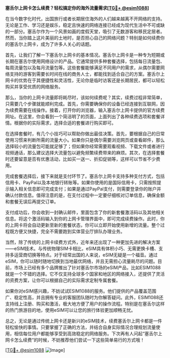 **塞舌尔上网卡怎么续费？轻松搞定你的海外流量需求[[TG💪+ @esim1088](https://t.me/s/esim1088)]**

在当今数字化时代，出国旅行或者长期居住海外的人们越来越离不开网络的支持。无论是工作、学习还是娱乐，稳定且快速的网络连接已经成为现代生活中不可或缺的一部分。塞舌尔作为一个风景如画的度假天堂，吸引了无数游客和移民定居者。然而，当你踏上这片美丽的土地时，是否担心自己的网络问题？特别是如何续费你的塞舌尔上网卡，成为了许多人关心的话题。

首先，让我们了解一下塞舌尔上网卡的基本情况。塞舌尔上网卡是一种专为短期或长期在塞舌尔使用网络设计的产品。它通常提供多种套餐选择，包括每日流量包、每周流量包以及每月流量包等。这些套餐能够满足不同用户的需求，从偶尔需要网络支持的游客到需要长时间在线的商务人士，都能找到适合自己的方案。塞舌尔上网卡的优势在于其便捷性和灵活性，无论你是临时访客还是长期居民，都可以轻松购买并享受优质的网络服务。

那么，当你的上网卡流量即将耗尽时，该如何续费呢？其实，续费过程非常简单，只需要几个步骤就能顺利完成。首先，你需要确保你的设备已经连接到互联网，因为续费需要在线操作。接着，打开你的浏览器，输入塞舌尔上网卡提供的官方续费网址。在这里，你会看到一个简洁明了的页面，上面列出了各种续费选项和套餐详情。根据你的实际需求，选择合适的套餐进行购买即可。

在选择套餐时，有几个小技巧可以帮助你做出最佳决策。首先，要根据自己的日常使用习惯来判断所需的流量大小。如果你只是偶尔需要浏览网页或查看邮件，那么选择较小的流量包可能就足够了；但如果你经常需要观看视频、下载文件或者进行视频通话，那么建议选择大流量包以避免频繁续费带来的麻烦。其次，在选择套餐时还要留意是否有优惠活动，比如买一送一、折扣促销等，这样可以节省不少费用。

完成套餐选择后，接下来就是支付环节了。塞舌尔上网卡支持多种支付方式，包括信用卡、PayPal以及本地银行转账等。如果你使用的是国际信用卡，只需按照提示输入相关信息即可完成支付；如果是通过PayPal支付，则需要登录你的账户并确认付款信息。值得注意的是，在支付过程中一定要仔细核对订单信息，确保金额和套餐无误后再提交订单。

支付成功后，你会收到一封确认邮件，里面包含了你的新套餐激活码以及其他相关信息。将这个激活码输入到你的上网卡管理界面中，即可完成续费操作。此时，你的上网卡将会自动更新至新的套餐状态，你可以立即开始使用新增的流量。整个过程既方便又快捷，完全不需要跑到实体营业厅排队办理业务。

当然，除了传统的上网卡续费方式外，近年来还出现了一种更加先进的解决方案——eSIM技术。与传统物理SIM卡相比，eSIM具有体积小巧、无需更换卡槽、支持多运营商切换等特点。对于经常出国的人来说，eSIM无疑是一个福音。通过eSIM，你可以随时随地切换到当地最优网络，并且无需担心流量耗尽的问题。目前，市场上已经有多个品牌推出了针对塞舌尔市场的eSIM产品，比如ESIM1088就是一个不错的选择。它不仅支持全球多个国家和地区的网络接入，还提供了灵活的资费方案，让你可以根据自己的实际需求定制专属套餐。

如果你对eSIM感兴趣，不妨试试ESIM1088的服务。他们提供的产品覆盖范围广、稳定性高，并且拥有专业的客服团队随时为你解答疑问。此外，ESIM1088还支持线上注册、购买和激活，极大地方便了用户的操作流程。特别是在塞舌尔这样的热门旅游目的地，使用eSIM可以让您的旅行体验更加顺畅无忧。

总之，无论是通过传统上网卡还是新兴的eSIM技术，续费塞舌尔上网卡都是一件轻松愉快的事情。只要掌握了正确的方法，并结合自身实际情况合理规划流量使用，相信每位用户都能够享受到高效稳定的网络服务。下次再有人问起“塞舌尔上网卡怎么续费”的时候，不妨推荐他们尝试一下这些简单易行的方式哦！

[[TG💪+ @esim1088](https://t.me/s/esim1088) ![Image](https://i.postimg.cc/4NQfJmqS/Snipaste-2025-05-13-00-14-12.png)]